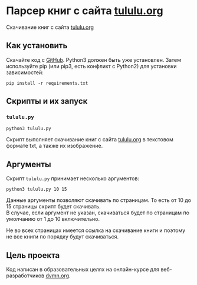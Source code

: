 # Парсер книг с сайта [tululu.org](https://tululu.org/)
Скачивание книг с сайта [tululu.org](https://tululu.org/)
## Как установить
Скачайте код с [GitHub](https://github.com/). Python3 должен быть уже установлен. 
Затем используйте pip (или pip3, есть конфликт с Python2) для установки зависимостей:
```
pip install -r requirements.txt
```
## Скрипты и их запуск
### `tululu.py`
```
python3 tululu.py
```
Скрипт выполняет скачивание книг с сайта [tululu.org](https://tululu.org/) в текстовом формате txt, а также их изображение.
## Аргументы
Скрипт `tululu.py` принимает несколько аргументов:
```
python3 tululu.py 10 15
```
Данные аргументы позволяют скачивать по страницам. То есть от 10 до 15 страницы скрипт будет скачивать.\
В случае, если аргумент не указан, скачиваться будет по страницам по умолчанию от 1 до 10 включительно.

Не во всех страницах имеется ссылка на скачивание книги и поэтому не все книги по порядку будут скачиваться.
## Цель проекта
Код написан в образовательных целях на онлайн-курсе для веб-разработчиков [dvmn.org](https://dvmn.org/).